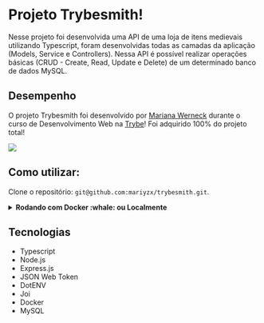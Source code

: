 # Projeto Trybesmith!

Nesse projeto foi desenvolvida uma API de uma loja de itens medievais utilizando Typescript, foram desenvolvidas todas as camadas da aplicação (Models, Service e Controllers). Nessa API é possível realizar operações básicas (CRUD - Create, Read, Update e Delete) de um determinado banco de dados MySQL.

## Desempenho

O projeto Trybesmith foi desenvolvido por [Mariana Werneck](https://www.linkedin.com/in/marinhomariana8/) durante o curso de Desenvolvimento Web na [Trybe](https://www.betrybe.com/)! Foi adquirido 100% do projeto total!

<img src="https://user-images.githubusercontent.com/69324347/200887150-584bf3da-893e-4761-923e-41225669dc5e.png" />

## Como utilizar:

<p>Clone o repositório: <code>git@github.com:mariyzx/trybesmith.git</code>.</p>

<details>
  <summary><strong>Rodando com Docker :whale: ou Localmente</strong></summary>
  
  ## Com Docker:
  
   > Rode o serviço `node` e `db` com o comando `docker-compose up -d`.
  - Esse serviço irá inicializar um container chamado `trybesmith` e outro chamado `trybesmith_db`.
  - A partir daqui você pode rodar o container via CLI ou abri-lo no VS Code.

  > Use o comando `docker exec -it trybesmith bash`.
  - Ele te dará acesso ao terminal interativo do container criado pelo compose, que está rodando em segundo plano.

  > Instale as dependências [**Caso existam**] com `npm install`

  > Execute a aplicação com `npm start` ou `npm run debug`
  
  ## Localmente:
  
    > Instale as dependências [**Caso existam**] com `npm install`
    Para rodar o projeto desta forma, **obrigatoriamente** você deve ter o `node` instalado em seu computador.
</details>

## Tecnologias
  - Typescript
  - Node.js
  - Express.js
  - JSON Web Token
  - DotENV
  - Joi
  - Docker
  - MySQL
  



